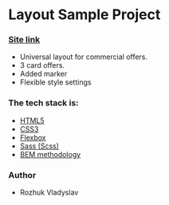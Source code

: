 # Layout Sample Project

### [Site link](https://mwxyz2022.github.io/project_2/)

- Universal layout for commercial offers.
- 3 card offers.
- Added marker
- Flexible style settings

### The tech stack is:

- [HTML5](https://en.wikipedia.org/wiki/HTML5)
- [CSS3](https://en.wikipedia.org/wiki/Cascading_Style_Sheets)
- [Flexbox](https://en.wikipedia.org/wiki/CSS_Flexible_Box_Layout)
- [Sass (Scss)](https://sass-lang.com/)
- [BEM methodology](https://en.bem.info/methodology/)

### Author

- Rozhuk Vladyslav

